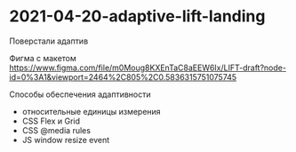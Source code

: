 # 2021-04-20-adaptive-lift-landing
Поверстали адаптив

Фигма с макетом
https://www.figma.com/file/m0Moug8KXEnTaC8aEEW6Ix/LIFT-draft?node-id=0%3A1&viewport=2464%2C805%2C0.5836315751075745

Способы обеспечения адаптивности
- относительные единицы измерения
- CSS Flex и Grid
- CSS @media rules
- JS window resize event
